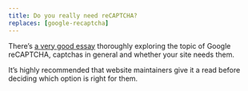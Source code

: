 ```yaml
---
title: Do you really need reCAPTCHA?
replaces: [google-recaptcha]
---
```

There’s [a very good essay][essay] thoroughly exploring the topic of Google reCAPTCHA, captchas in general and whether your site needs them.

It’s highly recommended that website maintainers give it a read before deciding which option is right for them.

[essay]: https://kevv.net/you-probably-dont-need-recaptcha/
